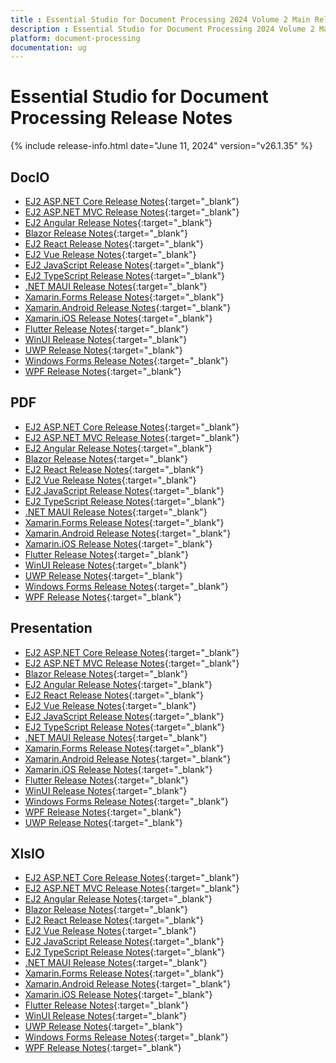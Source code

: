 ```yaml
---
title : Essential Studio for Document Processing 2024 Volume 2 Main Release Release Notes  
description : Essential Studio for Document Processing 2024 Volume 2 Main Release Release Notes  
platform: document-processing
documentation: ug
---
```


# Essential Studio for Document Processing  Release Notes  

{% include release-info.html date="June 11, 2024" version="v26.1.35" %} 


## DocIO

* [EJ2 ASP.NET Core Release Notes](https://ej2.syncfusion.com/aspnetcore/documentation/release-notes/26.1.35#docio){:target="_blank"}
* [EJ2 ASP.NET MVC Release Notes](https://ej2.syncfusion.com/aspnetmvc/documentation/release-notes/26.1.35#docio){:target="_blank"}
* [EJ2 Angular Release Notes](https://ej2.syncfusion.com/angular/documentation/release-notes/26.1.35#docio){:target="_blank"}
* [Blazor Release Notes](https://blazor.syncfusion.com/documentation/release-notes/26.1.35#docio){:target="_blank"}
* [EJ2 React Release Notes](https://ej2.syncfusion.com/react/documentation/release-notes/26.1.35#docio){:target="_blank"}
* [EJ2 Vue  Release Notes](https://ej2.syncfusion.com/vue/documentation/release-notes/26.1.35#docio){:target="_blank"}
* [EJ2 JavaScript Release Notes](https://ej2.syncfusion.com/javascript/documentation/release-notes/26.1.35#docio){:target="_blank"}
* [EJ2 TypeScript Release Notes](https://ej2.syncfusion.com/documentation/release-notes/26.1.35#docio){:target="_blank"}
* [.NET MAUI Release Notes](/maui/release-notes/v26.1.35#docio){:target="_blank"}
* [Xamarin.Forms Release Notes](/xamarin/release-notes/v26.1.35#docio){:target="_blank"}
* [Xamarin.Android Release Notes](/xamarin-android/release-notes/v26.1.35#docio){:target="_blank"}
* [Xamarin.iOS Release Notes](/xamarin-ios/release-notes/v26.1.35#docio){:target="_blank"}
* [Flutter Release Notes](/flutter/release-notes/v26.1.35#docio){:target="_blank"}
* [WinUI Release Notes](/winui/release-notes/v26.1.35#docio){:target="_blank"}
* [UWP Release Notes](/uwp/release-notes/v26.1.35#docio){:target="_blank"}
* [Windows Forms Release Notes](/windowsforms/release-notes/v26.1.35#docio){:target="_blank"}
* [WPF Release Notes](/wpf/release-notes/v26.1.35#docio){:target="_blank"}



## PDF

* [EJ2 ASP.NET Core Release Notes](https://ej2.syncfusion.com/aspnetcore/documentation/release-notes/26.1.35#pdf){:target="_blank"}
* [EJ2 ASP.NET MVC Release Notes](https://ej2.syncfusion.com/aspnetmvc/documentation/release-notes/26.1.35#pdf){:target="_blank"}
* [EJ2 Angular Release Notes](https://ej2.syncfusion.com/angular/documentation/release-notes/26.1.35#pdf){:target="_blank"}
* [Blazor Release Notes](https://blazor.syncfusion.com/documentation/release-notes/26.1.35#pdf){:target="_blank"}
* [EJ2 React Release Notes](https://ej2.syncfusion.com/react/documentation/release-notes/26.1.35#pdf){:target="_blank"}
* [EJ2 Vue  Release Notes](https://ej2.syncfusion.com/vue/documentation/release-notes/26.1.35#pdf){:target="_blank"}
* [EJ2 JavaScript Release Notes](https://ej2.syncfusion.com/javascript/documentation/release-notes/26.1.35#pdf){:target="_blank"}
* [EJ2 TypeScript Release Notes](https://ej2.syncfusion.com/documentation/release-notes/26.1.35#pdf){:target="_blank"}
* [.NET MAUI Release Notes](/maui/release-notes/v26.1.35#pdf){:target="_blank"}
* [Xamarin.Forms Release Notes](/xamarin/release-notes/v26.1.35#pdf){:target="_blank"}
* [Xamarin.Android Release Notes](/xamarin-android/release-notes/v26.1.35#pdf){:target="_blank"}
* [Xamarin.iOS Release Notes](/xamarin-ios/release-notes/v26.1.35#pdf){:target="_blank"}
* [Flutter Release Notes](/flutter/release-notes/v26.1.35#pdf){:target="_blank"}
* [WinUI Release Notes](/winui/release-notes/v26.1.35#pdf){:target="_blank"}
* [UWP Release Notes](/uwp/release-notes/v26.1.35#pdf){:target="_blank"}
* [Windows Forms Release Notes](/windowsforms/release-notes/v26.1.35#pdf){:target="_blank"}
* [WPF Release Notes](/wpf/release-notes/v26.1.35#pdf){:target="_blank"}


## Presentation

* [EJ2 ASP.NET Core Release Notes](https://ej2.syncfusion.com/aspnetcore/documentation/release-notes/26.1.35#presentation){:target="_blank"}
* [EJ2 ASP.NET MVC Release Notes](https://ej2.syncfusion.com/aspnetmvc/documentation/release-notes/26.1.35#presentation){:target="_blank"}
* [Blazor Release Notes](https://blazor.syncfusion.com/documentation/release-notes/26.1.35#presentation){:target="_blank"}
* [EJ2 Angular Release Notes](https://ej2.syncfusion.com/angular/documentation/release-notes/26.1.35#presentation){:target="_blank"}
* [EJ2 React Release Notes](https://ej2.syncfusion.com/react/documentation/release-notes/26.1.35#presentation){:target="_blank"}
* [EJ2 Vue  Release Notes](https://ej2.syncfusion.com/vue/documentation/release-notes/26.1.35#presentation){:target="_blank"}
* [EJ2 JavaScript Release Notes](https://ej2.syncfusion.com/javascript/documentation/release-notes/26.1.35#presentation){:target="_blank"}
* [EJ2 TypeScript Release Notes](https://ej2.syncfusion.com/documentation/release-notes/26.1.35#presentation){:target="_blank"}
* [.NET MAUI Release Notes](/maui/release-notes/v26.1.35#presentation){:target="_blank"}
* [Xamarin.Forms Release Notes](/xamarin/release-notes/v26.1.35#presentation){:target="_blank"}
* [Xamarin.Android Release Notes](/xamarin-android/release-notes/v26.1.35#presentation){:target="_blank"}
* [Xamarin.iOS Release Notes](/xamarin-ios/release-notes/v26.1.35#presentation){:target="_blank"}
* [Flutter Release Notes](/flutter/release-notes/v26.1.35#presentation){:target="_blank"}
* [WinUI Release Notes](/winui/release-notes/v26.1.35#presentation){:target="_blank"}
* [Windows Forms Release Notes](/windowsforms/release-notes/v26.1.35#presentation){:target="_blank"}
* [WPF Release Notes](/wpf/release-notes/v26.1.35#presentation){:target="_blank"}
* [UWP Release Notes](/uwp/release-notes/v26.1.35#presentation){:target="_blank"}



## XlsIO

* [EJ2 ASP.NET Core Release Notes](https://ej2.syncfusion.com/aspnetcore/documentation/release-notes/26.1.35#xlsio){:target="_blank"}
* [EJ2 ASP.NET MVC Release Notes](https://ej2.syncfusion.com/aspnetmvc/documentation/release-notes/26.1.35#xlsio){:target="_blank"}
* [EJ2 Angular Release Notes](https://ej2.syncfusion.com/angular/documentation/release-notes/26.1.35#xlsio){:target="_blank"}
* [Blazor Release Notes](https://blazor.syncfusion.com/documentation/release-notes/26.1.35#xlsio){:target="_blank"}
* [EJ2 React Release Notes](https://ej2.syncfusion.com/react/documentation/release-notes/26.1.35#xlsio){:target="_blank"}
* [EJ2 Vue  Release Notes](https://ej2.syncfusion.com/vue/documentation/release-notes/26.1.35#xlsio){:target="_blank"}
* [EJ2 JavaScript Release Notes](https://ej2.syncfusion.com/javascript/documentation/release-notes/26.1.35#xlsio){:target="_blank"}
* [EJ2 TypeScript Release Notes](https://ej2.syncfusion.com/documentation/release-notes/26.1.35#xlsio){:target="_blank"}
* [.NET MAUI Release Notes](/maui/release-notes/v26.1.35#xlsio){:target="_blank"}
* [Xamarin.Forms Release Notes](/xamarin/release-notes/v26.1.35#xlsio){:target="_blank"}
* [Xamarin.Android Release Notes](/xamarin-android/release-notes/v26.1.35#xlsio){:target="_blank"}
* [Xamarin.iOS Release Notes](/xamarin-ios/release-notes/v26.1.35#xlsio){:target="_blank"}
* [Flutter Release Notes](/flutter/release-notes/v26.1.35#xlsio){:target="_blank"}
* [WinUI Release Notes](/winui/release-notes/v26.1.35#xlsio){:target="_blank"}
* [UWP Release Notes](/uwp/release-notes/v26.1.35#xlsio){:target="_blank"}
* [Windows Forms Release Notes](/windowsforms/release-notes/v26.1.35#xlsio){:target="_blank"}
* [WPF Release Notes](/wpf/release-notes/v26.1.35#xlsio){:target="_blank"}


